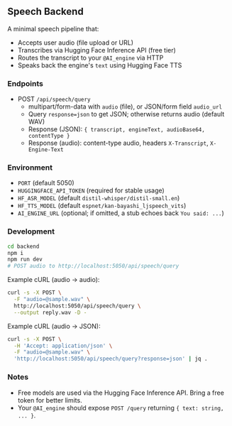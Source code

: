 ## Speech Backend

A minimal speech pipeline that:

- Accepts user audio (file upload or URL)
- Transcribes via Hugging Face Inference API (free tier)
- Routes the transcript to your `@AI_engine` via HTTP
- Speaks back the engine's `text` using Hugging Face TTS

### Endpoints

- POST `/api/speech/query`
  - multipart/form-data with `audio` (file), or JSON/form field `audio_url`
  - Query `response=json` to get JSON; otherwise returns audio (default WAV)
  - Response (JSON): `{ transcript, engineText, audioBase64, contentType }`
  - Response (audio): content-type audio, headers `X-Transcript`, `X-Engine-Text`

### Environment

- `PORT` (default 5050)
- `HUGGINGFACE_API_TOKEN` (required for stable usage)
- `HF_ASR_MODEL` (default `distil-whisper/distil-small.en`)
- `HF_TTS_MODEL` (default `espnet/kan-bayashi_ljspeech_vits`)
- `AI_ENGINE_URL` (optional; if omitted, a stub echoes back `You said: ...`)

### Development

```bash
cd backend
npm i
npm run dev
# POST audio to http://localhost:5050/api/speech/query
```

Example cURL (audio -> audio):

```bash
curl -s -X POST \
  -F "audio=@sample.wav" \
  http://localhost:5050/api/speech/query \
  --output reply.wav -D -
```

Example cURL (audio -> JSON):

```bash
curl -s -X POST \
  -H 'Accept: application/json' \
  -F "audio=@sample.wav" \
  'http://localhost:5050/api/speech/query?response=json' | jq .
```

### Notes

- Free models are used via the Hugging Face Inference API. Bring a free token for better limits.
- Your `@AI_engine` should expose `POST /query` returning `{ text: string, ... }`.